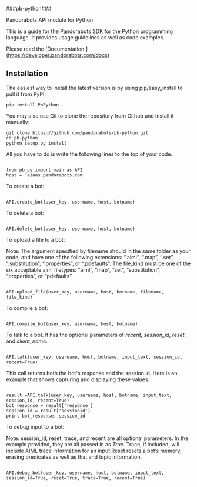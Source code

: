 ###pb-python###

Pandorabots API module for Python

﻿This is a guide for the Pandorabots SDK for the Python programming language. It provides usage guidelines as well as code examples.

Please read the [Documentation.] (https://developer.pandorabots.com/docs)


Installation
------------
The easiest way to install the latest version
is by using pip/easy_install to pull it from PyPI:

    pip install PbPython

You may also use Git to clone the repository from
Github and install it manually:

    git clone https://github.com/pandorabots/pb-python.git
    cd pb-python
    python setup.py install

 All you have to do is write the following lines to the top of your code.

```

from pb_py import main as API
host = 'aiaas.pandorabots.com'

```

To create a bot:

```

API.create_bot(user_key, username, host, botname)

```

To delete a bot:

```

API.delete_bot(user_key, username, host, botname)

```

To upload a file to a bot:

Note: The argument specified by filename should in the same folder as your code, and have one of the following extensions: “.aiml”, “.map”, “.set”, “.substitution”, “.properties”, or “.pdefaults”. The file_kind must be one of the six acceptable aiml filetypes: “aiml”, “map”, “set”, “substitution”, “properties”, or “pdefaults”.

```

API.upload_file(user_key, username, host, botname, filename, file_kind)

```

To compile a bot:

```

API.compile_bot(user_key, username, host, botname)

```

To talk to a bot. It has the optional parameters of _recent_, _session_id_, _reset_, and _client_name_.

```

API.talk(user_key, username, host, botname, input_text, session_id, recent=True)

```

This call returns both the bot's response and the session id. Here is an example that shows capturing and displaying these values.

```

result =API.talk(user_key, username, host, botname, input_text, session_id, recent=True)
bot_response = result['response']
session_id = result['sessionid']
print bot_response, session_id

```


To debug input to a bot:

Note: session_id, reset, trace, and recent  are all optional parameters. In the example provided, they are all passed in as _True_. Trace, if included, will include AIML trace information for an input  Reset resets a bot’s memory, erasing predicates as well as that and topic information. 

```

API.debug_bot(user_key, username, host, botname, input_text, session_id=True, reset=True, trace=True, recent=True)

```



 


